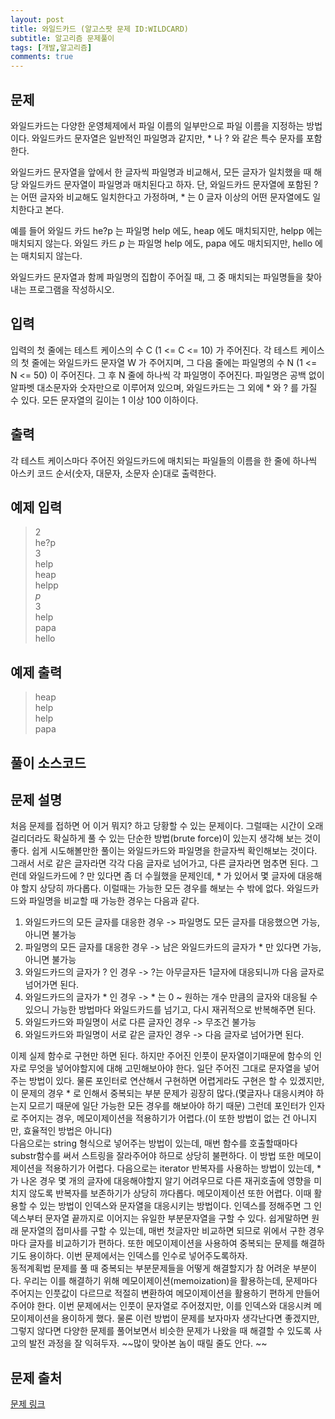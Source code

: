 ```yaml
---
layout: post
title: 와일드카드 (알고스팟 문제 ID:WILDCARD)
subtitle: 알고리즘 문제풀이
tags: [개발,알고리즘]
comments: true
---    
```



## 문제

와일드카드는 다양한 운영체제에서 파일 이름의 일부만으로 파일 이름을 지정하는 방법이다. 와일드카드 문자열은 일반적인 파일명과 같지만, * 나 ? 와 같은 특수 문자를 포함한다.

와일드카드 문자열을 앞에서 한 글자씩 파일명과 비교해서, 모든 글자가 일치했을 때 해당 와일드카드 문자열이 파일명과 매치된다고 하자. 단, 와일드카드 문자열에 포함된 ? 는 어떤 글자와 비교해도 일치한다고 가정하며, * 는 0 글자 이상의 어떤 문자열에도 일치한다고 본다.

예를 들어 와일드 카드 he?p 는 파일명 help 에도, heap 에도 매치되지만, helpp 에는 매치되지 않는다. 와일드 카드 *p* 는 파일명 help 에도, papa 에도 매치되지만, hello 에는 매치되지 않는다.

와일드카드 문자열과 함께 파일명의 집합이 주어질 때, 그 중 매치되는 파일명들을 찾아내는 프로그램을 작성하시오.

## 입력

입력의 첫 줄에는 테스트 케이스의 수 C (1 <= C <= 10) 가 주어진다. 각 테스트 케이스의 첫 줄에는 와일드카드 문자열 W 가 주어지며, 그 다음 줄에는 파일명의 수 N (1 <= N <= 50) 이 주어진다. 그 후 N 줄에 하나씩 각 파일명이 주어진다. 파일명은 공백 없이 알파벳 대소문자와 숫자만으로 이루어져 있으며, 와일드카드는 그 외에 * 와 ? 를 가질 수 있다. 모든 문자열의 길이는 1 이상 100 이하이다.

## 출력

각 테스트 케이스마다 주어진 와일드카드에 매치되는 파일들의 이름을 한 줄에 하나씩 아스키 코드 순서(숫자, 대문자, 소문자 순)대로 출력한다.

## 예제 입력

>2  
>he?p  
>3  
>help  
>heap  
>helpp  
>*p*  
>3  
>help  
>papa  
>hello  

## 예제 출력
>heap  
>help  
>help  
>papa  

## 풀이 소스코드  
<script src="https://gist.github.com/overflow218/6a97cbe611ba7960c0420fbd6bd2ba78.js"></script>

## 문제 설명
처음 문제를 접하면 어 이거 뭐지? 하고 당황할 수 있는 문제이다. 그럴때는 시간이 오래걸리더라도 확실하게 풀 수 있는 단순한 방법(brute force)이 있는지 생각해 보는 것이 좋다. 쉽게 시도해볼만한 풀이는 와일드카드와 파일명을 한글자씩 확인해보는 것이다. 그래서 서로 같은 글자라면 각각 다음 글자로 넘어가고, 다른 글자라면 멈추면 된다. 그런데 와일드카드에 ? 만 있다면 좀 더 수월했을 문제인데, * 가 있어서 몇 글자에 대응해야 할지 상당히 까다롭다. 이럴때는 가능한 모든 경우를 해보는 수 밖에 없다. 와일드카드와 파일명을 비교할 때 가능한 경우는 다음과 같다.  
1. 와일드카드의 모든 글자를 대응한 경우 -> 파일명도 모든 글자를 대응했으면 가능, 아니면 불가능
2. 파일명의 모든 글자를 대응한 경우 -> 남은 와일드카드의 글자가  * 만 있다면 가능, 아니면 불가능
3. 와일드카드의 글자가 ? 인 경우 -> ?는 아무글자든 1글자에 대응되니까 다음 글자로 넘어가면 된다. 
4. 와일드카드의 글자가 * 인 경우 -> *  는 0 ~ 원하는 개수 만큼의 글자와 대응될 수 있으니 가능한 방법마다 와일드카드를 넘기고, 다시 재귀적으로 반복해주면 된다. 
5. 와일드카드와 파일명이 서로 다른 글자인 경우 -> 무조건 불가능    
6. 와일드카드와 파일명이 서로 같은 글자인 경우 -> 다음 글자로 넘어가면 된다.   

이제 실제 함수로 구현만 하면 된다. 하지만 주어진 인풋이 문자열이기때문에 함수의 인자로 무엇을 넣어야할지에 대해 고민해보아야 한다. 일단 주어진 그대로 문자열을 넣어주는 방법이 있다. 물론 포인터로 연산해서 구현하면 어렵게라도 구현은 할 수 있겠지만, 이 문제의 경우 * 로 인해서 중복되는 부분 문제가 굉장히 많다.(몇글자나 대응시켜야 하는지 모르기 때문에 일단 가능한 모든 경우를 해보아야 하기 때문) 그런데 포인터가 인자로 주어지는 경우, 메모이제이션을 적용하기가 어렵다.(이 또한 방법이 없는 건 아니지만, 효율적인 방법은 아니다)  
다음으로는 string 형식으로 넣어주는 방법이 있는데, 매번 함수를 호출할때마다 substr함수를 써서 스트링을 잘라주어야 하므로 상당히 불편하다. 이 방법 또한 메모이제이션을 적용하기가 어렵다. 
다음으로는 iterator 반복자를 사용하는 방법이 있는데, * 가 나온 경우 몇 개의 글자에 대응해야할지 알기 어려우므로 다른 재귀호출에 영향을 미치지 않도록 반복자를 보존하기가 상당히 까다롭다. 메모이제이션 또한 어렵다.
이때 활용할 수 있는 방법이 인덱스와 문자열을 대응시키는 방법이다. 인덱스를 정해주면 그 인덱스부터 문자열 끝까지로 이어지는 유일한 부분문자열을 구할 수 있다. 쉽게말하면 원래 문자열의 접미사를 구할 수 있는데, 매번 첫글자만 비교하면 되므로 위에서 구한 경우마다 글자를 비교하기가 편하다. 또한 메모이제이션을 사용하여 중복되는 문제를 해결하기도 용이하다. 이번 문제에서는 인덱스를 인수로 넣어주도록하자.  
동적계획법 문제를 풀 때 중복되는 부분문제들을 어떻게 해결할지가 참 어려운 부분이다. 우리는 이를 해결하기 위해 메모이제이션(memoization)을 활용하는데, 문제마다 주어지는 인풋값이 다르므로 적절히 변환하여 메모이제이션을 활용하기 편하게 만들어주어야 한다. 이번 문제에서는 인풋이 문자열로 주어졌지만, 이를 인덱스와 대응시켜 메모이제이션을 용이하게 했다. 물론 이런 방법이 문제를 보자마자 생각난다면 좋겠지만, 그렇지 않다면 다양한 문제를 풀어보면서 비슷한 문제가 나왔을 때 해결할 수 있도록 사고의 발전 과정을 잘 익혀두자. ~~많이 맞아본 놈이 때릴 줄도 안다. ~~  

## 문제 출처  

<a href="https://www.algospot.com/judge/problem/read/WILDCARD"> 문제 링크 </a>
